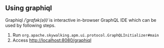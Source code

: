 ## Using graphiql 

Graphiql */ˈɡrafək(ə)l/* is interactive in-browser GraphQL IDE which can be used by following steps.

 1. Run `org.apache.skywalking.apm.ui.protocol.GraphQLInitializer#main`
 1. Access [http://localhost:8080/graphiql](http://localhost:8080/graphiql)
